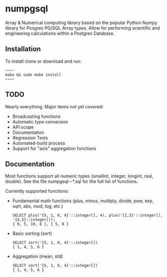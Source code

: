 # numpgsql
Array & Numerical computing library based on the popular Python Numpy library for Posgres PG/SQL Array types.  Allow for performing scientific and engineering calculations within a Postgres Database.

## Installation

To install clone or download and run:

    ~~~~
    make && sudo make install
    ~~~~

## TODO
Nearly everything.  Major items not yet covered:
* Broadcasting functions
* Automatic type conversion 
* API scope
* Documentation
* Regression Tests
* Automated-build process
* Support for "axis" aggregation functions

## Documentation
Most functions support all numeric types (smallint, integer, longint, real, double). See the file numpgsql--*.sql for the full list of functions.

Currently supported functions:

* Fundamental math functions (plus, minus, multiply, divide, pow, exp, sqrt, abs, mod, log, etc.)
    ~~~~
    SELECT plus('{5, 1, 6, 4}'::integer[], 4), plus('{1,3}'::integer[], '{4,5}::integer[]);
    { 9, 5, 10, 8 }, { 5, 8 }
    ~~~~  
* Basic sorting (sort)
    ~~~~
    SELECT sort('{5, 1, 6, 4}'::integer[])
    { 1, 4, 5, 6 }
    ~~~~  
* Aggregation (mean, std)    
    ~~~~
    SELECT sort('{5, 1, 6, 4}'::integer[])
    { 1, 4, 5, 6 }
    ~~~~  
